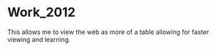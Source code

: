 Work_2012
=========

This allows me to view the web as more of a table allowing for faster viewing and learning.